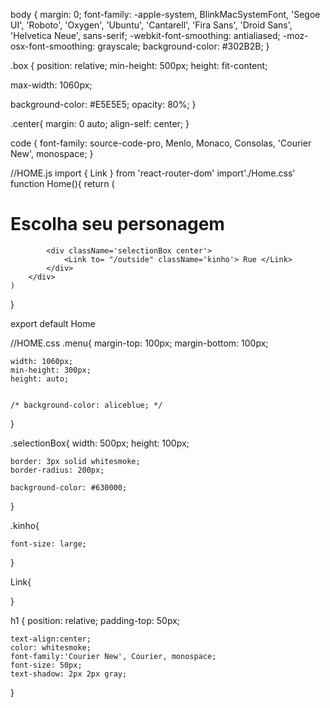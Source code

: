 body {
  margin: 0;
  font-family: -apple-system, BlinkMacSystemFont, 'Segoe UI', 'Roboto', 'Oxygen',
    'Ubuntu', 'Cantarell', 'Fira Sans', 'Droid Sans', 'Helvetica Neue',
    sans-serif;
  -webkit-font-smoothing: antialiased;
  -moz-osx-font-smoothing: grayscale;
  background-color: #302B2B;
}

.box {
  position: relative;
  min-height: 500px;
  height: fit-content;

  max-width: 1060px;

  background-color: #E5E5E5;
  opacity: 80%;
}

.center{
  margin: 0 auto;
  align-self: center;
}

code {
  font-family: source-code-pro, Menlo, Monaco, Consolas, 'Courier New',
    monospace;
}


//HOME.js
import { Link } from 'react-router-dom'
import'./Home.css'
function Home(){
    return (
        <div className="menu center">
            <h1>Escolha seu personagem</h1>

            <div className='selectionBox center'>
                <Link to= "/outside" className='kinho'> Rue </Link>
            </div>
        </div>
    )
}

export default Home

//HOME.css
.menu{
    margin-top: 100px;
    margin-bottom: 100px;

    width: 1060px;
    min-height: 300px;
    height: auto;


    /* background-color: aliceblue; */
}

.selectionBox{
    width: 500px;
    height: 100px;
    
    border: 3px solid whitesmoke;
    border-radius: 200px;

    background-color: #630000;
}

.kinho{

    font-size: large;
}

Link{

}

h1 {
    position: relative;
    padding-top: 50px;

    text-align:center;
    color: whitesmoke;
    font-family:'Courier New', Courier, monospace;
    font-size: 50px;
    text-shadow: 2px 2px gray;
    
}